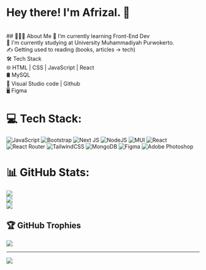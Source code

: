 # Hey there! I'm Afrizal. 👋
<br>
## 👨🏻‍💻 About Me
🔭   I’m currently learning Front-End Dev
<br>💼   I'm currently studying at University Muhammadiyah Purwokerto.<br>✍️   Getting used to reading (books, articles -> tech)<br>🛠    Tech Stack<br>🌐   HTML | CSS | JavaScript | React<br>🛢    MySQL <br>🔧   Visual Studio code | Github<br>🖥    Figma


# 💻 Tech Stack:
![JavaScript](https://img.shields.io/badge/javascript-%23323330.svg?style=for-the-badge&logo=javascript&logoColor=%23F7DF1E) ![Bootstrap](https://img.shields.io/badge/bootstrap-%23563D7C.svg?style=for-the-badge&logo=bootstrap&logoColor=white) ![Next JS](https://img.shields.io/badge/Next-black?style=for-the-badge&logo=next.js&logoColor=white) ![NodeJS](https://img.shields.io/badge/node.js-6DA55F?style=for-the-badge&logo=node.js&logoColor=white) ![MUI](https://img.shields.io/badge/MUI-%230081CB.svg?style=for-the-badge&logo=material-ui&logoColor=white) ![React](https://img.shields.io/badge/react-%2320232a.svg?style=for-the-badge&logo=react&logoColor=%2361DAFB) ![React Router](https://img.shields.io/badge/React_Router-CA4245?style=for-the-badge&logo=react-router&logoColor=white) ![TailwindCSS](https://img.shields.io/badge/tailwindcss-%2338B2AC.svg?style=for-the-badge&logo=tailwind-css&logoColor=white) ![MongoDB](https://img.shields.io/badge/MongoDB-%234ea94b.svg?style=for-the-badge&logo=mongodb&logoColor=white) 	![Figma](https://img.shields.io/badge/figma-%23F24E1E.svg?style=for-the-badge&logo=figma&logoColor=white) ![Adobe Photoshop](https://img.shields.io/badge/adobephotoshop-%2331A8FF.svg?style=for-the-badge&logo=adobephotoshop&logoColor=white)
# 📊 GitHub Stats:
![](https://github-readme-stats.vercel.app/api?username=cuingskot76&theme=dark&hide_border=false&include_all_commits=false&count_private=false)<br/>
![](https://github-readme-streak-stats.herokuapp.com/?user=cuingskot76&theme=dark&hide_border=false)<br/>
![](https://github-readme-stats.vercel.app/api/top-langs/?username=cuingskot76&theme=dark&hide_border=false&include_all_commits=false&count_private=false&layout=compact)

## 🏆 GitHub Trophies
![](https://github-profile-trophy.vercel.app/?username=cuingskot76&theme=monokai&no-frame=false&no-bg=true&margin-w=4)

---
[![](https://visitcount.itsvg.in/api?id=cuingskot76&icon=0&color=0)](https://visitcount.itsvg.in)

<!-- Proudly created with GPRM ( https://gprm.itsvg.in ) -->
